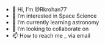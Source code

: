 - 👋 Hi, I’m @Rkrohan77
- 👀 I’m interested in Space Science
- 🌱 I’m currently learning astronomy
- 💞️ I’m looking to collaborate on 
- 📫 How to reach me _ via email

<!---
Rkrohan77/Rkrohan77 is a ✨ special ✨ repository because its `README.md` (this file) appears on your GitHub profile.
You can click the Preview link to take a look at your changes.
--->
